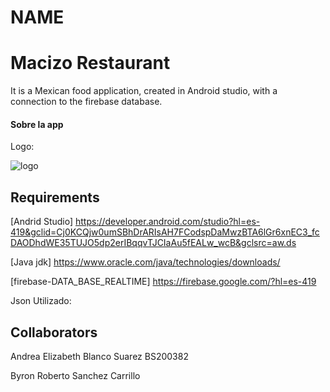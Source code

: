 # NAME
<h1> Macizo Restaurant </h1>

It is a Mexican food application, created in Android studio, with a connection to the firebase database.

#### Sobre la app
 Logo:
 
![logo](https://user-images.githubusercontent.com/89174310/163696168-eea5d93e-bdc6-48c3-b029-4dc69c9bf357.png)



## Requirements

[Andrid Studio] https://developer.android.com/studio?hl=es-419&gclid=Cj0KCQjw0umSBhDrARIsAH7FCodspDaMwzBTA6lGr6xnEC3_fcDAODhdWE35TUJO5dp2erIBqqvTJCIaAu5fEALw_wcB&gclsrc=aw.ds

[Java jdk] https://www.oracle.com/java/technologies/downloads/

[firebase-DATA_BASE_REALTIME] https://firebase.google.com/?hl=es-419

Json Utilizado: 

## Collaborators

 Andrea Elizabeth Blanco Suarez  BS200382

 Byron Roberto Sanchez Carrillo  
 



